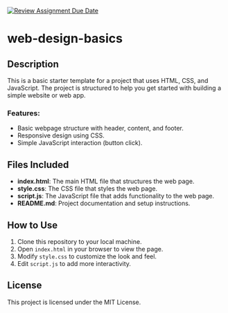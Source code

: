 [![Review Assignment Due Date](https://classroom.github.com/assets/deadline-readme-button-22041afd0340ce965d47ae6ef1cefeee28c7c493a6346c4f15d667ab976d596c.svg)](https://classroom.github.com/a/mlvkLvlf)
# web-design-basics

## Description

This is a basic starter template for a project that uses HTML, CSS, and JavaScript. The project is structured to help you get started with building a simple website or web app.

### Features:
- Basic webpage structure with header, content, and footer.
- Responsive design using CSS.
- Simple JavaScript interaction (button click).

## Files Included

- **index.html**: The main HTML file that structures the web page.
- **style.css**: The CSS file that styles the web page.
- **script.js**: The JavaScript file that adds functionality to the web page.
- **README.md**: Project documentation and setup instructions.

## How to Use

1. Clone this repository to your local machine.
2. Open `index.html` in your browser to view the page.
3. Modify `style.css` to customize the look and feel.
4. Edit `script.js` to add more interactivity.

## License

This project is licensed under the MIT License.
